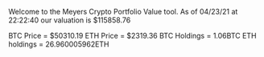 Welcome to the Meyers Crypto Portfolio Value tool. 
As of 04/23/21 at 22:22:40 our valuation is $115858.76 

BTC Price = $50310.19
 ETH Price = $2319.36
BTC Holdings = 1.06BTC
 ETH holdings = 26.960005962ETH 
